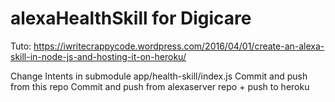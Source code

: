 # alexaHealthSkill for Digicare

Tuto: https://iwritecrappycode.wordpress.com/2016/04/01/create-an-alexa-skill-in-node-js-and-hosting-it-on-heroku/

Change Intents in submodule app/health-skill/index.js
Commit and push from this repo
Commit and push from alexaserver repo + push to heroku
